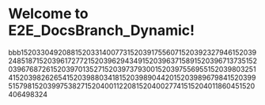 # Welcome to E2E_DocsBranch_Dynamic!
bbb152033049208815203314007731520391755607152039232794615203924851871520396172772152039629434915203963715891520396713735152039676872615203970135271520397379300152039755695515203980325141520398262654152039880341815203989044201520398967984152039951579815203997538271520400112208152040027741515204011860451520406498324